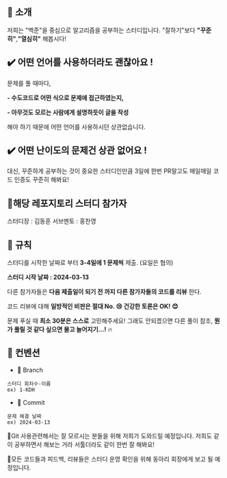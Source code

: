 ## 🌟 소개



저희는 "백준"을 중심으로 알고리즘을 공부하는 스터디입니다.
"잘하기"보다 **"꾸준히"**,**"열심히"** 해봅시다!




## ✔️ 어떤 언어를 사용하더라도 괜찮아요 !



문제를 풀 때마다,

**- 수도코드로 어떤 식으로 문제에 접근하였는지,**

**- 아무것도 모르는 사람에게 설명하듯이 글을 작성**

해야 하기 때문에 어떤 언어를 사용하시던 상관없습니다.






## ✔️ 어떤 난이도의 문제건 상관 없어요 !



대신, 꾸준하게 공부하는 것이 중요한 스터디인만큼 3일에 한번 PR말고도 매일매일 코드 인증도 꾸준히 해봐요!





## 🧩해당 레포지토리 스터디 참가자



스터디장 : 김동훈
서브멘토 : 홍찬영





## 🤝 규칙


스터디를 시작한 날짜로 부터 **3-4일에 1 문제씩** 제출. (요일은 협의)

**스터디 시작 날짜 : 2024-03-13**


다른 참가자들은 **다음 제출일이 되기 전 까지 다른 참가자들의 코드를 리뷰** 한다.

코드 리뷰에 대해 **일방적인 비판은 절대 No. 😢 건강한 토론은 OK! 😊**

문제 푸실 때 **최소 30분은 스스로** 고민해주세요! 그래도 안되겠으면 다른 풀이 참조, **뭔가 풀릴 것 같다 싶으면 물고 늘어지기...!** 🔥



## 🧩 컨벤션


- 🌲 Branch
```
스터디 회차수-이름
ex) 1-KDH
```
- 💫 Commit
```
문제 해결 날짜
ex) 2024-03-13
```




📌Git 사용관련해서는 잘 모르시는 분들을 위해 저희가 도와드릴 예정입니다. 저희도 같이 공부하면서 해보는 거라 서툴더라도 같이 한번 잘 해봐요!

📌모든 코드들과 피드백, 리뷰들은 스터디 운영 확인을 위해 동아리 회장에게 보고 될 예정입니다.
